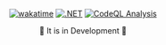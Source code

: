 <div align="center">

[![wakatime](https://wakatime.com/badge/user/27934941-beb7-404f-8255-05eefc584cc5/project/018bd850-4dfe-48d7-a519-8e02bfddb90c.svg)](https://wakatime.com/badge/user/27934941-beb7-404f-8255-05eefc584cc5/project/018bd850-4dfe-48d7-a519-8e02bfddb90c) [![.NET](https://github.com/guilhermelinosp/pizza-hub-api/actions/workflows/dotnet.yml/badge.svg)](https://github.com/guilhermelinosp/pizza-hub-api/actions/workflows/dotnet.yml) [![CodeQL Analysis](https://github.com/guilhermelinosp/pizza-hub-api/actions/workflows/codeql.yml/badge.svg)](https://github.com/guilhermelinosp/pizza-hub-api/actions/workflows/codeql.yml)
  
<p>🚧 It is in Development 🚧</p>
</div>
